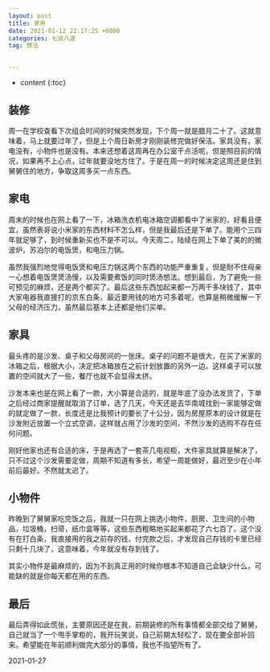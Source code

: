 ```yaml
---
layout: post
title: 家用
date: 2021-01-12 22:17:25 +0800
categories: 七说八道
tag: 想法


---
```


* content
{:toc}




## 装修

周一在学校查看下次组会时间的时候突然发现，下个周一就是腊月二十了。这就意味着，马上就要过年了，但是上个周日新房才刚刚装修完做好保洁。家具没有，家电没有，小物件也是没有。本来还想着这周再在办公室干点活呢，但是照目前的情况，如果再不上心点，过年就要没地方住了。于是在周一的时候决定这周还是住到舅舅住的地方，争取这周多买一点东西。

## 家电

周末的时候也在网上看了一下，冰箱洗衣机电冰箱空调都看中了米家的，好看且便宜，虽然表哥说小米家的东西材料不怎么样，但是我最后还是下单了。能用个三四年就足够了，到时候重新买也不是不可以。今天周二，陆续在网上下单了美的的微波炉，苏泊尔的电饭煲，和电压力锅。

虽然我强烈地觉得电饭煲和电压力锅这两个东西的功能严重重复，但是耐不住母亲一心想着电饭煲煲汤慢，以及需要煮饭的同时煲汤想法。想到最后，为了避免一些可预见的麻烦，还是两个都买了。最后这些东西加起来都一万两千多块钱了，其中大家电器我直接打的京东白条，最近要用钱的地方可多着呢，也算是稍微缓解一下父母的经济压力，虽然最后基本上还都是他们买单。

## 家具

最头疼的是沙发、桌子和父母房间的一张床。桌子的问题不是很大，在买了米家的冰箱之后，根据大小，决定把冰箱放在之前计划放置的另外一边。这样桌子可以放置的空间就大了一些，餐厅也就不会显得太挤。

沙发本来也是在网上看了一款，大小算是合适的，就是年底了没办法发货了，下单之后经过商家提醒就取消了订单，选了几天，今天还是去华南城找到一家能够定做的就定做了一款，长度还是比我预计的要长了十公分，因为房屋原本的设计就是在沙发附近放置一个立式空调，这样就占用了沙发的空间，不然沙发的选购不存在任何问题。

刚好他家也还有合适的床，于是再选了一套茶几电视柜，大件家具就算是解决了，只不过这个沙发需要定做，周期不知道有多长，希望一周能做好，最迟至少在小年前后最好。不然就太迟了。

## 小物件

昨晚到了舅舅家吃完饭之后，我就一只在网上挑选小物件，厨房、卫生间的小物品，垃圾桶，扫帚，纸巾盒等等，这些东西粗略地买起来都花了六七百了。这个没有在打白条，我直接用的我之前存的钱，付完款之后，才发现自己存钱的卡里已经只剩十几块了，这意味着，今年就没有存到钱了。

其实小物件是最麻烦的，因为不到真正用的时候你根本不知道自己会缺少什么，可能缺的就是你每天都在用的东西。

## 最后

最后弄得如此慌张，主要原因还是在我，前期装修的所有事情都全部交给了舅舅，自己就当了一个甩手掌柜的，我开玩笑说，自己前期太轻松了，现在要全部补回来。希望能在年前顺利做完大部分的事情，我也不指望所有了。

2021-01-27